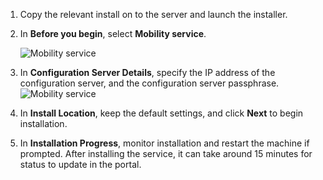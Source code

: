 1. Copy the relevant install on to the server and launch the installer.
2. In **Before you begin**, select **Mobility service**.

    ![Mobility service](./media/site-recovery-install-mob-svc-gui/mobility3.png)
3. In **Configuration Server Details**, specify the IP address of the configuration server, and the configuration server passphrase.
    ![Mobility service](./media/site-recovery-install-mob-svc-gui/mobility6.png)
4. In **Install Location**, keep the default settings, and click **Next** to begin installation.
5. In **Installation Progress**, monitor installation and restart the machine if prompted. After installing the service, it can take around 15 minutes for status to update in the portal.
